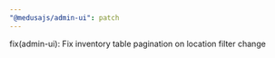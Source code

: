 ```yaml
---
"@medusajs/admin-ui": patch
---
```


fix(admin-ui): Fix inventory table pagination on location filter change
